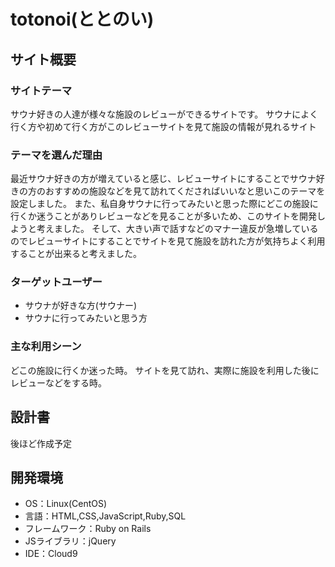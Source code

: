 # totonoi(ととのい)

## サイト概要
### サイトテーマ
サウナ好きの人達が様々な施設のレビューができるサイトです。
サウナによく行く方や初めて行く方がこのレビューサイトを見て施設の情報が見れるサイト

### テーマを選んだ理由
最近サウナ好きの方が増えていると感じ、レビューサイトにすることでサウナ好きの方のおすすめの施設などを見て訪れてくださればいいなと思いこのテーマを設定しました。
また、私自身サウナに行ってみたいと思った際にどこの施設に行くか迷うことがありレビューなどを見ることが多いため、このサイトを開発しようと考えました。
そして、大きい声で話すなどのマナー違反が急増しているのでレビューサイトにすることでサイトを見て施設を訪れた方が気持ちよく利用することが出来ると考えました。

### ターゲットユーザー
- サウナが好きな方(サウナー)
- サウナに行ってみたいと思う方

### 主な利用シーン
どこの施設に行くか迷った時。
サイトを見て訪れ、実際に施設を利用した後にレビューなどをする時。

## 設計書
後ほど作成予定

## 開発環境
- OS：Linux(CentOS)
- 言語：HTML,CSS,JavaScript,Ruby,SQL
- フレームワーク：Ruby on Rails
- JSライブラリ：jQuery
- IDE：Cloud9

